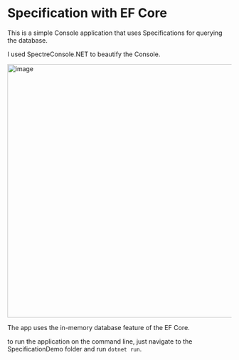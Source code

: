
# Specification with EF Core

This is a simple Console application that uses Specifications for querying the database. 

I used SpectreConsole.NET to beautify the Console. 

<img width="570" alt="image" src="https://github.com/Samir42/Specification/assets/45008446/0ecf8829-771b-43e2-9951-025cb2f8f638">

The app uses the in-memory database feature of the EF Core.

to run the application on the command line, just navigate to the SpecificationDemo folder and run `dotnet run`.
